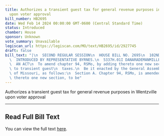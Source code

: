 ```yaml
---
title: Authorizes a transient guest tax for general revenue purposes in Wentzville
  upon voter approval
bill_number: HB2695
date: Wed Feb 14 2024 00:00:00 GMT-0600 (Central Standard Time)
status: Introduced
chamber: House
sponsor: Unknown
vote_summary: Unavailable
legiscan_url: https://legiscan.com/MO/text/HB2695/id/2927745
draft: false
bill_text: "|\n  SECOND REGULAR SESSION\n  HOUSE BILL NO. 2695\n  102ND GENERAL ASSEMBLY\n\
  \  INTRODUCED BY REPRESENTATIVE BYRNES.\n  5337H.01I DANARADEMANMILLER,ChiefClerk\n\
  \  AN ACT\n  To amend chapter 94, RSMo, by adding thereto one new section relating\
  \ to transient guest\n  taxes.\n  Be it enacted by the General Assembly of the state\
  \ of Missouri, as follows:\n  Section A. Chapter 94, RSMo, is amended by adding\
  \ thereto one new section, to be"
---
```

Authorizes a transient guest tax for general revenue purposes in Wentzville upon voter approval

---

## Read Full Bill Text

You can view the full text [here](https://legiscan.com/MO/text/HB2695/id/2927745).
